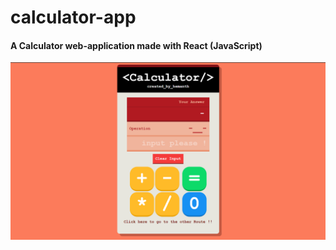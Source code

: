 # calculator-app
#### A Calculator web-application made with React (JavaScript)
![Calc](output.png)
